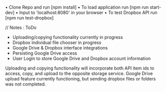 • Clone Repo and run [npm install]
• To load application run [npm run start-dev]
• Input to 'localhost:8080' in your browser
• To test Dropbox API run [npm run test-dropbox]

// Notes : ToDo
   - Uploading/copying functionality currently in progress
   - Dropbox individual file chooser in progress
   - Google Drive & Dropbox interface integrations
   - Persisting Google Drive access
   - User Login to store Google Drive and Dropbox account information

   Uploading and copying functionality will incorporate both API item ids
   to access, copy, and upload to the opposite storage service. Google Drive
   upload feature currently functioning, but sending dropbox files or folders
   was not completed.
